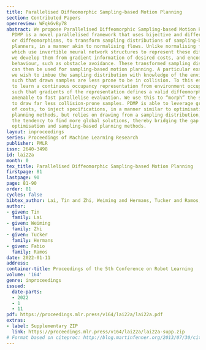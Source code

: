 ```yaml
---
title: Parallelised Diffeomorphic Sampling-based Motion Planning
section: Contributed Papers
openreview: WFqkGvBy78
abstract: We propose Parallelised Diffeomorphic Sampling-based Motion Planning (PDMP).
  PDMP is a novel parallelised framework that uses bijective and differentiable mappings,
  or diffeomorphisms, to transform sampling distributions of sampling-based motion
  planners, in a manner akin to normalising flows. Unlike normalising flow models
  which use invertible neural network structures to represent these diffeomorphisms,
  we develop them from gradient information of desired costs, and encode desirable
  behaviour, such as obstacle avoidance. These transformed sampling distributions
  can then be used for sampling-based motion planning. A particular example is when
  we wish to imbue the sampling distribution with knowledge of the environment geometry,
  such that drawn samples are less prone to be in collision. To this end, we propose
  to learn a continuous occupancy representation from environment occupancy data,
  such that gradients of the representation defines a valid diffeomorphism and is
  amenable to fast parallelise evaluation. We use this to “morph” the sampling distribution
  to draw far less collision-prone samples. PDMP is able to leverage gradient information
  of costs, to inject specifications, in a manner similar to optimisation-based motion
  planning methods, but relies on drawing from a sampling distribution, retaining
  the tendency to find more global solutions, thereby bridging the gap between trajectory
  optimisation and sampling-based planning methods.
layout: inproceedings
series: Proceedings of Machine Learning Research
publisher: PMLR
issn: 2640-3498
id: lai22a
month: 0
tex_title: Parallelised Diffeomorphic Sampling-based Motion Planning
firstpage: 81
lastpage: 90
page: 81-90
order: 81
cycles: false
bibtex_author: Lai, Tin and Zhi, Weiming and Hermans, Tucker and Ramos, Fabio
author:
- given: Tin
  family: Lai
- given: Weiming
  family: Zhi
- given: Tucker
  family: Hermans
- given: Fabio
  family: Ramos
date: 2022-01-11
address:
container-title: Proceedings of the 5th Conference on Robot Learning
volume: '164'
genre: inproceedings
issued:
  date-parts:
  - 2022
  - 1
  - 11
pdf: https://proceedings.mlr.press/v164/lai22a/lai22a.pdf
extras:
- label: Supplementary ZIP
  link: https://proceedings.mlr.press/v164/lai22a/lai22a-supp.zip
# Format based on citeproc: http://blog.martinfenner.org/2013/07/30/citeproc-yaml-for-bibliographies/
---
```

